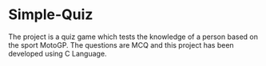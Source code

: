 # Simple-Quiz
 The project is a quiz game which tests the knowledge of a person based on the sport MotoGP. The questions are MCQ and this project has been developed using C Language.
